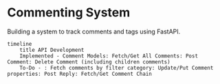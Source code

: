 
# Commenting System

Building a system to track comments and tags using FastAPI.

```mermaid
timeline
    title API Development
    Implemented - Comment Models: Fetch/Get All Comments: Post Comment: Delete Comment (including children comments)
    To-Do - : Fetch comments by filter category: Update/Put Comment properties: Post Reply: Fetch/Get Comment Chain
```
